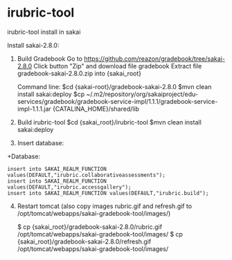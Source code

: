 irubric-tool
============

irubric-tool install in sakai

Install sakai-2.8.0:
1. Build Gradebook
	Go to https://github.com/reazon/gradebook/tree/sakai-2.8.0
	Click button "Zip" and download file gradebook
	Extract file gradebook-sakai-2.8.0.zip into {sakai_root}
	
	Command line:
	$cd {sakai-root}/gradebook-sakai-2.8.0
	$mvn clean install sakai:deploy
	$cp ~/.m2/repository/org/sakaiproject/edu-services/gradebook/gradebook-service-impl/1.1.1/gradebook-service-impl-1.1.1.jar {CATALINA_HOME}/shared/lib


2. Build irubric-tool
	$cd {sakai_root}/irubric-tool
	$mvn clean install sakai:deploy

        
3. Insert database:

+Database:

	insert into SAKAI_REALM_FUNCTION values(DEFAULT,"irubric.collaborativeassessments");
	insert into SAKAI_REALM_FUNCTION values(DEFAULT,"irubric.accessgallery");
	insert into SAKAI_REALM_FUNCTION values(DEFAULT,"irubric.build");

4. Restart tomcat
	(also copy images rubric.gif and refresh.gif to  /opt/tomcat/webapps/sakai-gradebook-tool/images/)

	$ cp {sakai_root}/gradebook-sakai-2.8.0/rubric.gif /opt/tomcat/webapps/sakai-gradebook-tool/images/
	$ cp {sakai_root}/gradebook-sakai-2.8.0/refresh.gif /opt/tomcat/webapps/sakai-gradebook-tool/images/
